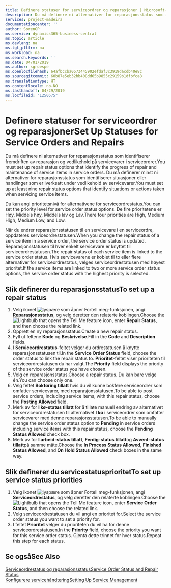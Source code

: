 ```yaml
---
title: Definere statuser for serviceordrer og reparasjoner | Microsoft-dokumentasjon
description: Du må definere ni alternativer for reparasjonsstatus som identifiserer fremdriften av reparasjon og vedlikehold på servicevarer i serviceordrer.
services: project-madeira
documentationcenter: ''
author: SorenGP
ms.service: dynamics365-business-central
ms.topic: article
ms.devlang: na
ms.tgt_pltfrm: na
ms.workload: na
ms.search.keywords: ''
ms.date: 04/01/2019
ms.author: sgroespe
ms.openlocfilehash: 64afbccba0573445902efdaf3c3919dacdb40e8c
ms.sourcegitcommit: 60b87e5eb32bb408dd65b9855c29159b1dfbfca8
ms.translationtype: HT
ms.contentlocale: nb-NO
ms.lasthandoff: 04/29/2019
ms.locfileid: "1250575"
---
```

# <a name="set-up-statuses-for-service-orders-and-repairs"></a><span data-ttu-id="6676a-103">Definere statuser for serviceordrer og reparasjoner</span><span class="sxs-lookup"><span data-stu-id="6676a-103">Set Up Statuses for Service Orders and Repairs</span></span>
<span data-ttu-id="6676a-104">Du må definere ni alternativer for reparasjonsstatus som identifiserer fremdriften av reparasjon og vedlikehold på servicevarer i serviceordrer.</span><span class="sxs-lookup"><span data-stu-id="6676a-104">You must set up repair status options that identify the progress of repair and maintenance of service items in service orders.</span></span> <span data-ttu-id="6676a-105">Du må definerer minst ni alternativer for reparasjonsstatus som identifiserer situasjoner eller handlinger som er iverksatt under vedlikehold av servicevarer.</span><span class="sxs-lookup"><span data-stu-id="6676a-105">You must set up at least nine repair status options that identify situations or actions taken when servicing service items.</span></span>  

<span data-ttu-id="6676a-106">Du kan angi prioritetsnivå for alternativene for serviceordrestatus.</span><span class="sxs-lookup"><span data-stu-id="6676a-106">You can set the priority level for service order status options.</span></span> <span data-ttu-id="6676a-107">De fire prioritetene er Høy, Middels høy, Middels lav og Lav.</span><span class="sxs-lookup"><span data-stu-id="6676a-107">There four priorities are High, Medium High, Medium Low, and Low.</span></span>  

<span data-ttu-id="6676a-108">Når du endrer reparasjonsstatusen til en servicevare i en serviceordre, oppdateres serviceordrestatusen.</span><span class="sxs-lookup"><span data-stu-id="6676a-108">When you change the repair status of a service item in a service order, the service order status is updated.</span></span> <span data-ttu-id="6676a-109">Reparasjonsstatusen til hver enkelt servicevare er knyttet til serviceordrestatusen.</span><span class="sxs-lookup"><span data-stu-id="6676a-109">The repair status of each service item is linked to the service order status.</span></span> <span data-ttu-id="6676a-110">Hvis servicevarene er koblet til to eller flere alternativer for serviceordrestatus, velges serviceordrestatusen med høyest prioritet.</span><span class="sxs-lookup"><span data-stu-id="6676a-110">If the service items are linked to two or more service order status options, the service order status with the highest priority is selected.</span></span>  

## <a name="to-set-up-a-repair-status"></a><span data-ttu-id="6676a-111">Slik definerer du reparasjonsstatus</span><span class="sxs-lookup"><span data-stu-id="6676a-111">To set up a repair status</span></span>  
1. <span data-ttu-id="6676a-112">Velg ikonet ![lyspære som åpner Fortell meg-funksjonen](media/ui-search/search_small.png "Fortell hva du vil gjøre"), angi **Reparasjonsstatus**, og velg deretter den relaterte koblingen.</span><span class="sxs-lookup"><span data-stu-id="6676a-112">Choose the ![Lightbulb that opens the Tell Me feature](media/ui-search/search_small.png "Tell me what you want to do") icon, enter **Repair Status**, and then choose the related link.</span></span>
2. <span data-ttu-id="6676a-113">Opprett en ny reparasjonsstatus.</span><span class="sxs-lookup"><span data-stu-id="6676a-113">Create a new repair status.</span></span>  
3. <span data-ttu-id="6676a-114">Fyll ut feltene **Kode** og **Beskrivelse**.</span><span class="sxs-lookup"><span data-stu-id="6676a-114">Fill in the **Code** and **Description** fields.</span></span>  
4. <span data-ttu-id="6676a-115">I **Serviceordrestatus**-feltet velger du ordrestatusen å knytte reparasjonsstatusen til.</span><span class="sxs-lookup"><span data-stu-id="6676a-115">In the **Service Order Status** field, choose the order status to link the repair status to.</span></span> <span data-ttu-id="6676a-116">**Prioritet**-feltet viser prioriteten til serviceordrestatusen du har valgt.</span><span class="sxs-lookup"><span data-stu-id="6676a-116">The **Priority** field displays the priority of the service order status you have chosen.</span></span>  
5. <span data-ttu-id="6676a-117">Velg en reparasjonsstatus.</span><span class="sxs-lookup"><span data-stu-id="6676a-117">Choose a repair status.</span></span> <span data-ttu-id="6676a-118">Du kan bare velge én.</span><span class="sxs-lookup"><span data-stu-id="6676a-118">You can choose only one.</span></span>  
6. <span data-ttu-id="6676a-119">Velg feltet **Bokføring tillatt** hvis du vil kunne bokføre serviceordrer som omfatter servicevarer, med reparasjonsstatusen.</span><span class="sxs-lookup"><span data-stu-id="6676a-119">To be able to post service orders, including service items, with this repair status, choose the **Posting Allowed** field.</span></span>  
7. <span data-ttu-id="6676a-120">Merk av for **I kø-status tillatt** for å tillate manuell endring av alternativet for serviceordrestatusen til alternativet **I kø** i serviceordrer som omfatter servicevarer med denne reparasjonsstatusen.</span><span class="sxs-lookup"><span data-stu-id="6676a-120">To be able to manually change the service order status option to **Pending** in service orders including service items with this repair status, choose the **Pending Status Allowed** check box.</span></span>  
8. <span data-ttu-id="6676a-121">Merk av for **I arbeid-status tillatt**, **Ferdig-status tillatt**og **Avvent-status tillatt**på samme måte.</span><span class="sxs-lookup"><span data-stu-id="6676a-121">Choose the **In Process Status Allowed**, **Finished Status Allowed**, and **On Hold Status Allowed** check boxes in the same way.</span></span>
  
## <a name="to-set-up-service-status-priorities"></a><span data-ttu-id="6676a-122">Slik definerer du servicestatusprioritet</span><span class="sxs-lookup"><span data-stu-id="6676a-122">To set up service status priorities</span></span>  
1. <span data-ttu-id="6676a-123">Velg ikonet ![lyspære som åpner Fortell meg-funksjonen](media/ui-search/search_small.png "Fortell hva du vil gjøre"), angi **Serviceordrestatus**, og velg deretter den relaterte koblingen.</span><span class="sxs-lookup"><span data-stu-id="6676a-123">Choose the ![Lightbulb that opens the Tell Me feature](media/ui-search/search_small.png "Tell me what you want to do") icon, enter **Service Order Status**, and then choose the related link.</span></span>  
2. <span data-ttu-id="6676a-124">Velg serviceordrestatusen du vil angi en prioritet for.</span><span class="sxs-lookup"><span data-stu-id="6676a-124">Select the service order status you want to set a priority for.</span></span>  
3. <span data-ttu-id="6676a-125">I feltet **Prioritet** velger du prioriteten du vil ha for denne serviceordrestatusen.</span><span class="sxs-lookup"><span data-stu-id="6676a-125">In the **Priority** field, choose the priority you want for this service order status.</span></span> <span data-ttu-id="6676a-126">Gjenta dette trinnet for hver status.</span><span class="sxs-lookup"><span data-stu-id="6676a-126">Repeat this step for each status.</span></span>  

## <a name="see-also"></a><span data-ttu-id="6676a-127">Se også</span><span class="sxs-lookup"><span data-stu-id="6676a-127">See Also</span></span>  
[<span data-ttu-id="6676a-128">Serviceordrestatus og reparasjonsstatus</span><span class="sxs-lookup"><span data-stu-id="6676a-128">Service Order Status and Repair Status</span></span>](service-service-order-status-and-repair-status.md)  
[<span data-ttu-id="6676a-129">Konfigurere servicehåndtering</span><span class="sxs-lookup"><span data-stu-id="6676a-129">Setting Up Service Management</span></span>](service-setup-service.md)  

